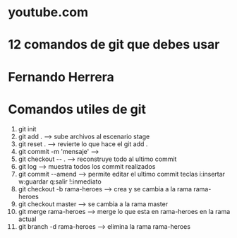 # youtube.com

# 12 comandos de git que debes usar

# Fernando Herrera

# Comandos utiles de git

1.  git init
2.  git add . --> sube archivos al escenario stage
3.  git reset . --> revierte lo que hace el git add .
4.  git commit -m 'mensaje' -->
5.  git checkout -- . --> reconstruye todo al ultimo commit
6.  git log --> muestra todos los commit realizados
7.  git commit --amend --> permite editar el ultimo commit teclas i:insertar w:guardar q:salir !:inmediato
8.  git checkout -b rama-heroes --> crea y se cambia a la rama rama-heroes
9.  git checkout master --> se cambia a la rama master
10. git merge rama-heroes --> merge lo que esta en rama-heroes en la rama actual
11. git branch -d rama-heroes --> elimina la rama rama-heroes
